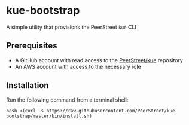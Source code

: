 # kue-bootstrap

A simple utility that provisions the PeerStreet `kue` CLI

## Prerequisites

* A GitHub account with read access to the [PeerStreet/kue](https://github.com/PeerStreet/kue) repository
* An AWS account with access to the necessary role

## Installation

Run the following command from a terminal shell:
```
bash <(curl -s https://raw.githubusercontent.com/PeerStreet/kue-bootstrap/master/bin/install.sh)
```
